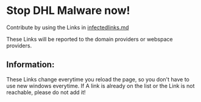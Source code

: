 # Stop DHL Malware now!

Contribute by using the Links in [infectedlinks.md](https://github.com/namePlayer/dhl-scamlist/blob/main/infectedlinks.md) 

These Links will be reported to the domain providers or webspace providers. 

## Information:
These Links change everytime you reload the page, so you don't have to use new windows everytime. If A link is already on the list or the Link is not reachable, please do not add it!


